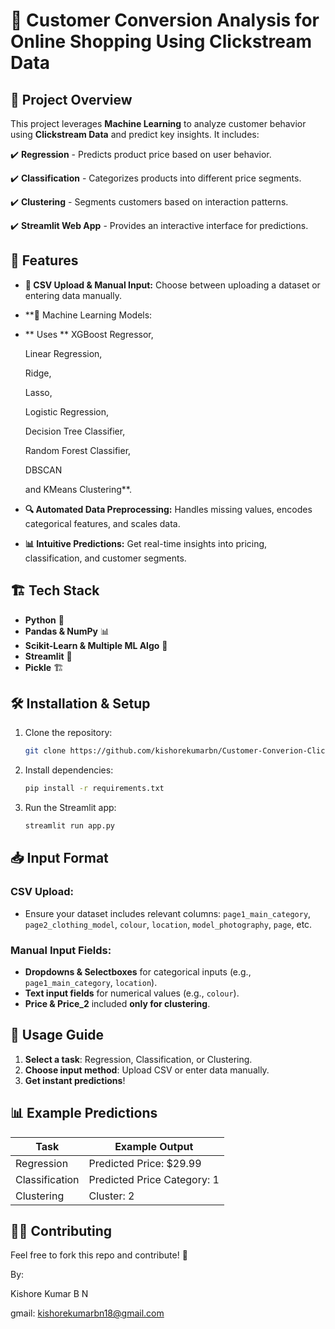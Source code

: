 # 🛒 Customer Conversion Analysis for Online Shopping Using Clickstream Data

## 📌 Project Overview
This project leverages **Machine Learning** to analyze customer behavior using **Clickstream Data** and predict key insights. It includes:

✔️ **Regression** - Predicts product price based on user behavior.

✔️ **Classification** - Categorizes products into different price segments.

✔️ **Clustering** - Segments customers based on interaction patterns.

✔️ **Streamlit Web App** - Provides an interactive interface for predictions.

## 🚀 Features
- **📂 CSV Upload & Manual Input:** Choose between uploading a dataset or entering data manually.
- **🧠 Machine Learning Models:
- ** Uses **
   XGBoost Regressor,
  
   Linear Regression,
  
   Ridge,
  
   Lasso,
  
   Logistic Regression,
  
   Decision Tree Classifier,
  
   Random Forest Classifier,
  
   DBSCAN
  
   and KMeans Clustering**.
- **🔍 Automated Data Preprocessing:** Handles missing values, encodes categorical features, and scales data.
- **📊 Intuitive Predictions:** Get real-time insights into pricing, classification, and customer segments.

## 🏗️ Tech Stack
- **Python** 🐍
- **Pandas & NumPy** 📊
- **Scikit-Learn & Multiple ML Algo** 🤖
- **Streamlit** 🎨
- **Pickle** 🏗️

## 🛠️ Installation & Setup
1. Clone the repository:
   ```bash
   git clone https://github.com/kishorekumarbn/Customer-Converion-Clickstream-data.git
   ```
2. Install dependencies:
   ```bash
   pip install -r requirements.txt
   ```
3. Run the Streamlit app:
   ```bash
   streamlit run app.py
   ```

## 📥 Input Format
### **CSV Upload:**
- Ensure your dataset includes relevant columns: `page1_main_category`, `page2_clothing_model`, `colour`, `location`, `model_photography`, `page`, etc.

### **Manual Input Fields:**
- **Dropdowns & Selectboxes** for categorical inputs (e.g., `page1_main_category`, `location`).
- **Text input fields** for numerical values (e.g., `colour`).
- **Price & Price_2** included **only for clustering**.

## 📌 Usage Guide
1. **Select a task**: Regression, Classification, or Clustering.
2. **Choose input method**: Upload CSV or enter data manually.
3. **Get instant predictions**!

## 📊 Example Predictions
| Task          | Example Output |
|--------------|---------------|
| Regression   | Predicted Price: $29.99 |
| Classification | Predicted Price Category: 1 |
| Clustering   | Cluster: 2 |

## 👨‍💻 Contributing
Feel free to fork this repo and contribute! 🚀



By:

Kishore Kumar B N

gmail: kishorekumarbn18@gmail.com
